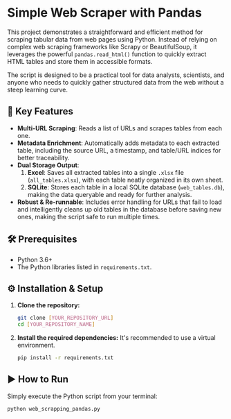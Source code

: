 # Simple Web Scraper with Pandas

This project demonstrates a straightforward and efficient method for scraping tabular data from web pages using Python. Instead of relying on complex web scraping frameworks like Scrapy or BeautifulSoup, it leverages the powerful `pandas.read_html()` function to quickly extract HTML tables and store them in accessible formats.

The script is designed to be a practical tool for data analysts, scientists, and anyone who needs to quickly gather structured data from the web without a steep learning curve.

## 🚀 Key Features

- **Multi-URL Scraping**: Reads a list of URLs and scrapes tables from each one.
- **Metadata Enrichment**: Automatically adds metadata to each extracted table, including the source URL, a timestamp, and table/URL indices for better traceability.
- **Dual Storage Output**:
    1.  **Excel**: Saves all extracted tables into a single `.xlsx` file (`all_tables.xlsx`), with each table neatly organized in its own sheet.
    2.  **SQLite**: Stores each table in a local SQLite database (`web_tables.db`), making the data queryable and ready for further analysis.
- **Robust & Re-runnable**: Includes error handling for URLs that fail to load and intelligently cleans up old tables in the database before saving new ones, making the script safe to run multiple times.

## 🛠️ Prerequisites

- Python 3.6+
- The Python libraries listed in `requirements.txt`.

## ⚙️ Installation & Setup

1.  **Clone the repository:**
    ```bash
    git clone [YOUR_REPOSITORY_URL]
    cd [YOUR_REPOSITORY_NAME]
    ```

2.  **Install the required dependencies:**
    It's recommended to use a virtual environment.
    ```bash
    pip install -r requirements.txt
    ```

## ▶️ How to Run

Simply execute the Python script from your terminal:

```bash
python web_scrapping_pandas.py
